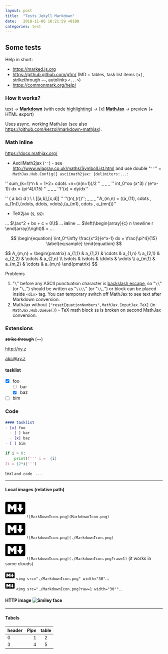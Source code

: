 ```yaml
---
layout: post
title:  "Tests Jekyll Markdown"
date:   2018-11-06 10:21:59 +0100
categories: test
---
```

Some tests
----

Help in short: 
* <https://marked.js.org>
* <https://github.github.com/gfm/> (MD + tables, task list items `[x]`, strikethrough `~~`, autolinks `<...>`)
* <https://commonmark.org/help/>

### How it works?

text → [**Markdown**](https://marked.js.org) (with code [highlighting](https://highlightjs.org/)) → [x] [**MathJax**](https://www.mathjax.org/) →  preview (+ HTML export)

Uses async. working MathJax (see also <https://github.com/kerzol/markdown-mathjax>).


### Math Inline

<https://docs.mathjax.org/>

* AsciiMath2jax (`''`) - see <http://www.wjagray.co.uk/maths/SymbolList.html> and use double "`''`" = `MathJax.Hub.Config({ asciimath2jax: {delimiters:...`:

'' sum_(k=1)^n k = 1+2+ cdots +n=(n(n+1))/2 '' _ _ _ '' int_0^oo (x^3) / (e^x-1)\ dx = (pi^4)/(15) '' _ _ _ ''f'(x) = dy/dx''

 '' ( a bc\ d ) \ \  [[a,b],[c,d]] ''   ''((n),(r))''; _ _ _ 
''A_(m,n) = ((a_(11), cdots , a_(1n)),(vdots, ddots, vdots),(a_(m1), cdots , a_(mn)))''

* TeX2jax (`$`, `$$`):

...  $\(ax^2 + bx + c = 0\)$   ... **in**line ... 
$\left(\begin{array}{c}
 n \newline
 r
\end{array}\right)$
= ...

$$
\begin{equation}
  \int_0^\infty \frac{x^3}{e^x-1} dx = \frac{\pi^4}{15}
  \label{eq:sample}
\end{equation}
$$
<div>$$
A_{m,n} = 
\begin{pmatrix}
  a_{1,1} & a_{1,2} & \cdots & a_{1,n} \\
  a_{2,1} & a_{2,2} & \cdots & a_{2,n} \\
  \vdots  & \vdots  & \ddots & \vdots  \\
  a_{m,1} & a_{m,2} & \cdots & a_{m,n} 
\end{pmatrix}
$$</div>

Problems
1. "`\`" before any ASCII punctuation character is [backslash escape](https://github.github.com/gfm/#example-301), so "`\\`" (or "`\,`") should be written as "`\\\\`" (or "`\\,`") or block can be placed inside `<div>` tag. You can temporary switch off MathJax to see text after Markdown conversion.
2. MathJax without `["resetEquationNumbers",MathJax.InputJax.TeX]` (in `MathJax.Hub.Queue()`) - TeX math block `$$` is broken on second MathJax conversion.

<!-- -->

### Extensions

~~strike through~~  (`~~`)

<http://xy.z>

<abc@xy.z>

#### tasklist 
- [x] foo
  - [ ] bar
  - [x] baz
- [ ] bim

### Code

```markdown
#### tasklist 
- [x] foo
  - [ ] bar
  - [x] baz
- [ ] bim
```

````python
if i > 0:
    print(f''' i =  {i}
2i = {2*i}''')
````

text `and code ` . . .

- - - - -

#### Local images (relative path)

![MarkDownIcon.png](MarkDownIcon.png "MarkDownIcon.png")
`![MarkDownIcon.png](MarkdownIcon.png)`  
![./MarkdownIcon.png](./MarkdownIcon.png "MarkdownIcon.png")
 `![MarkdownIcon.png](./MarkdownIcon.png)`  
![MarkdownIcon.png?raw=1](MarkdownIcon.png?raw=1 "MarkdownIcon.png") `![MarkdownIcon.png](./MarkdownIcon.png?raw=1)` (it works in some clouds)

<img src="./MarkdownIcon.png" alt="MarkdownIcon" width="30" onload="alert('DOMPurify.sanitize() ERROR!');"/> `<img src="./MarkdownIcon.png" width="30"`...  
<img src="./MarkdownIcon.png?raw=1" alt="MarkdownIcon" width="30"> `<img src="./MarkdownIcon.png?raw=1 width="30""`...

#### HTTP image  ![Smiley face](https://www.wpclipart.com/smiley/wink/.cache/smile_wink.png "Smiley face")

- - - - -

#### Tabels

header | _Pipe_ | table
-------|-------:|:-----:
  0    |      1 | 2
  3    | 4      | 5
